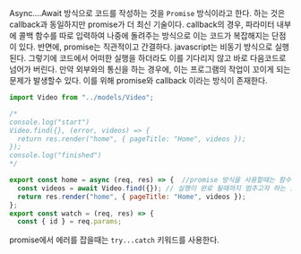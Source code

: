 Async....Await 방식으로 코드를 작성하는 것을 `Promise` 방식이라고 한다. 하는 것은 callback과 동일하지만 promise가 더 최신 기술이다.
callback의 경우, 파라미터 내부에 콜백 함수를 따로 입력하여 나중에 돌려주는 방식으로 이는 코드가 복잡해지는 단점이 있다. 반면에, promise는 직관적이고 간결하다.
javascript는 비동기 방식으로 실행된다. 그렇기에 코드에서 어떠한 실행을 하더라도 이를 기다리지 않고 바로 다음코드로 넘어가 버린다. 만약 외부와의 통신을 하는 경우에,
이는 프로그램의 작업이 꼬이게 되는 문제가 발생할수 있다. 이를 위해 promise와 callback 이라는 방식이 존재한다.

```javascript
import Video from "../models/Video";

/*
console.log("start")
Video.find({}, (error, videos) => {
  return res.render("home", { pageTitle: "Home", videos });
});
console.log("finished")
*/

export const home = async (req, res) => {  //promise 방식을 사용할때는 함수에 async 키워드를 붙여야한다.
  const videos = await Video.find({}); // 실행이 완료 될때까지 멈추고자 하는 코드에 await 키워드를 붙인다.
  return res.render("home", { pageTitle: "Home", videos });
};
export const watch = (req, res) => {
  const { id } = req.params;
```
promise에서 에러를 잡을때는 `try...catch` 키워드를 사용한다.
